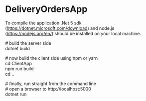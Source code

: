 # DeliveryOrdersApp

To compile the application .Net 5 sdk (https://dotnet.microsoft.com/download) and node.js (https://nodejs.org/en/) 
should be installed on your local machine.  

\# build the server side    
dotnet build  

\# now build the client side using npm or yarn  
cd ClientApp  
npm run build  
cd ..  
  
\# finally, run straight from the command line  
\# open a browser to http://localhost:5000  
dotnet run  
